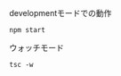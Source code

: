 developmentモードでの動作
```
npm start
```

ウォッチモード
```
tsc -w
```

<!--
参考サイト
[【世界で7万人が受講】Understanding TypeScript 日本語版 | Udemy](https://www.udemy.com/course/understanding-typescript-jp/)
-->
